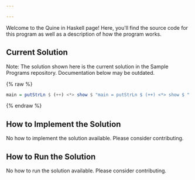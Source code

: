 ```yaml
---

---
```


Welcome to the Quine in Haskell page! Here, you'll find the source code for this program as well as a description of how the program works.

## Current Solution

Note: The solution shown here is the current solution in the Sample Programs repository. Documentation below may be outdated.

{% raw %}

```Haskell
main = putStrLn $ (++) <*> show $ "main = putStrLn $ (++) <*> show $ "

```

{% endraw %}

## How to Implement the Solution

No how to implement the solution available. Please consider contributing.

## How to Run the Solution

No how to run the solution available. Please consider contributing.